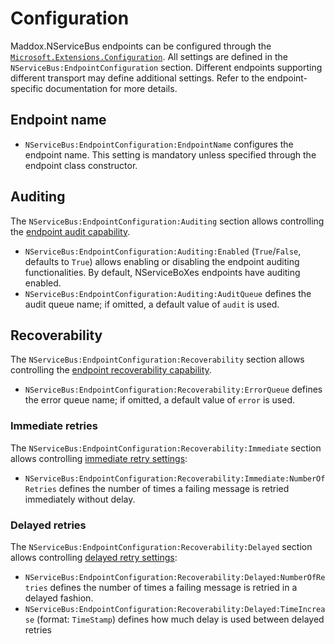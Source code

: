 # Configuration

Maddox.NServiceBus endpoints can be configured through the [`Microsoft.Extensions.Configuration`](https://www.nuget.org/packages/Microsoft.Extensions.Configuration). All settings are defined in the `NServiceBus:EndpointConfiguration` section. Different endpoints supporting different transport may define additional settings. Refer to the endpoint-specific documentation for more details.

## Endpoint name

- `NServiceBus:EndpointConfiguration:EndpointName` configures the endpoint name. This setting is mandatory unless specified through the endpoint class constructor.

## Auditing

The `NServiceBus:EndpointConfiguration:Auditing` section allows controlling the [endpoint audit capability](https://docs.particular.net/nservicebus/operations/auditing).

- `NServiceBus:EndpointConfiguration:Auditing:Enabled` (`True`/`False`, defaults to `True`) allows enabling or disabling the endpoint auditing functionalities. By default, NServiceBoXes endpoints have auditing enabled.
- `NServiceBus:EndpointConfiguration:Auditing:AuditQueue` defines the audit queue name; if omitted, a default value of `audit` is used.

## Recoverability

The `NServiceBus:EndpointConfiguration:Recoverability` section allows controlling the [endpoint recoverability capability](https://docs.particular.net/nservicebus/recoverability/).

- `NServiceBus:EndpointConfiguration:Recoverability:ErrorQueue` defines the error queue name; if omitted, a default value of `error` is used.

### Immediate retries

The `NServiceBus:EndpointConfiguration:Recoverability:Immediate` section allows controlling [immediate retry settings](https://docs.particular.net/nservicebus/recoverability/#immediate-retries):

- `NServiceBus:EndpointConfiguration:Recoverability:Immediate:NumberOfRetries` defines the number of times a failing message is retried immediately without delay.

### Delayed retries

The `NServiceBus:EndpointConfiguration:Recoverability:Delayed` section allows controlling [delayed retry settings](https://docs.particular.net/nservicebus/recoverability/#delayed-retries):

- `NServiceBus:EndpointConfiguration:Recoverability:Delayed:NumberOfRetries` defines the number of times a failing message is retried in a delayed fashion.
- `NServiceBus:EndpointConfiguration:Recoverability:Delayed:TimeIncrease` (format: `TimeStamp`) defines how much delay is used between delayed retries
